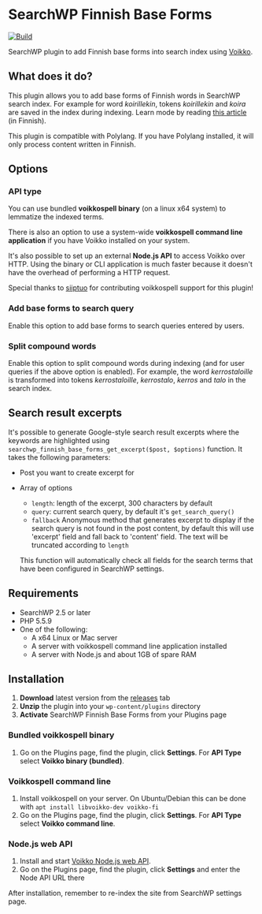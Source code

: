 # SearchWP Finnish Base Forms

[![Build](https://github.com/joppuyo/searchwp-finnish-base-forms/actions/workflows/build.yml/badge.svg)](https://github.com/joppuyo/searchwp-finnish-base-forms/actions/workflows/build.yml)

SearchWP plugin to add Finnish base forms into search index using [Voikko](https://voikko.puimula.org/).

## What does it do?

This plugin allows you to add base forms of Finnish words in SearchWP search index. For example for word *koirillekin*, tokens *koirillekin* and *koira* are saved in the index during indexing. Learn mode by reading [this article](https://www.creuna.com/fi/ajankohtaista/wordpress-haku-searchwp-voikko/) (in Finnish).

This plugin is compatible with Polylang. If you have Polylang installed, it will only process content written in Finnish.

## Options

### API type

You can use bundled **voikkospell binary** (on a linux x64 system) to lemmatize the indexed terms.

There is also an option to use a system-wide **voikkospell command line application** if you have Voikko installed on your system.

It's also possible to set up an external **Node.js API** to access Voikko over HTTP. Using the binary or CLI application is much faster because it doesn't have the overhead of performing a HTTP request.

Special thanks to [siiptuo](https://github.com/siiptuo) for contributing voikkospell support for this plugin!

### Add base forms to search query

Enable this option to add base forms to search queries entered by users.

### Split compound words

Enable this option to split compound words during indexing (and for user queries if the above option is enabled). For example, the word *kerrostaloille* is transformed into tokens *kerrostaloille*,  *kerrostalo*, *kerros* and *talo* in the search index.

## Search result excerpts

It's possible to generate Google-style search result excerpts where the keywords are highlighted using `searchwp_finnish_base_forms_get_excerpt($post, $options)` function. It takes the following parameters:

* Post you want to create excerpt for
* Array of options
  * `length`: length of the excerpt, 300 characters by default
  * `query`: current search query, by default it's `get_search_query()` 
  * `fallback` Anonymous method that generates excerpt to display if the search query is not found in the post content, by default this will use 'excerpt' field and fall back to 'content' field. The text will be truncated according to `length`
  
  This function will automatically check all fields for the search terms that have been configured in SearchWP settings.
    
## Requirements

* SearchWP 2.5 or later
* PHP 5.5.9
* One of the following:
  * A x64 Linux or Mac server 
  * A server with voikkospell command line application installed
  * A server with  Node.js and about 1GB of spare RAM

## Installation

1. **Download** latest version from the [releases](https://github.com/joppuyo/searchwp-finnish-base-forms/releases) tab
2. **Unzip** the plugin into your `wp-content/plugins` directory
3. **Activate** SearchWP Finnish Base Forms from your Plugins page

### Bundled voikkospell binary

1. Go on the Plugins page, find the plugin, click **Settings**. For **API Type** select **Voikko binary (bundled)**.

### Voikkospell command line

1. Install voikkospell on your server. On Ubuntu/Debian this can be done with `apt install libvoikko-dev voikko-fi`
2. Go on the Plugins page, find the plugin, click **Settings**. For **API Type** select **Voikko command line**.

### Node.js web API

1. Install and start [Voikko Node.js web API](https://github.com/joppuyo/voikko-node-web-api).
2. Go on the Plugins page, find the plugin, click **Settings** and enter the Node API URL there

After installation, remember to re-index the site from SearchWP settings page.

